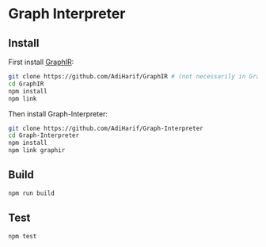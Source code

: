 # Graph Interpreter

## Install

First install [GraphIR](https://github.com/AdiHarif/GraphIR):

```bash
git clone https://github.com/AdiHarif/GraphIR # (not necessarily in Graph-Interpreter directory)
cd GraphIR
npm install
npm link
```

Then install Graph-Interpreter:

```bash
git clone https://github.com/AdiHarif/Graph-Interpreter
cd Graph-Interpreter
npm install
npm link graphir
```

## Build

```bash
npm run build
```

## Test
```bash
npm test
```